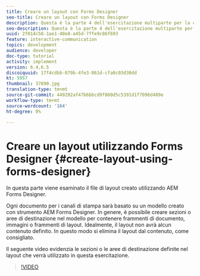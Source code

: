```yaml
---
title: Creare un layout con Forms Designer
seo-title: Creare un layout con Forms Designer
description: Questa è la parte 4 dell'esercitazione multiparte per la creazione del primo documento di comunicazione interattivo per il canale di stampa. In questa parte viene visualizzato il file di layout creato con  AEM Forms Designer.
seo-description: Questa è la parte 4 dell'esercitazione multiparte per la creazione del primo documento di comunicazione interattivo per il canale di stampa. In questa parte viene visualizzato il file di layout creato con  AEM Forms Designer.
uuid: 2f014c58-1ae1-40e8-a45d-7ffe9c86f693
feature: interactive-communication
topics: development
audience: developer
doc-type: tutorial
activity: implement
version: 6.4,6.5
discoiquuid: 17f4cdbb-079b-4fe3-861d-cfa0c03d30dd
kt: 5957
thumbnail: 37890.jpg
translation-type: tm+mt
source-git-commit: 449202af47b6bbcd9f860d5c5391d1f7096d489e
workflow-type: tm+mt
source-wordcount: '164'
ht-degree: 0%

---
```



# Creare un layout utilizzando Forms Designer {#create-layout-using-forms-designer}

In questa parte viene esaminato il file di layout creato utilizzando  AEM Forms Designer.

Ogni documento per i canali di stampa sarà basato su un modello creato con  strumento AEM Forms Designer. In genere, è possibile creare sezioni o aree di destinazione nel modello per contenere frammenti di documento, immagini o frammenti di layout. Idealmente, il layout non avrà alcun contenuto definito. In questo modo si elimina il layout dal contenuto, come consigliato.

Il seguente video evidenzia le sezioni o le aree di destinazione definite nel layout che verrà utilizzato in questa esercitazione.

>[!VIDEO](https://video.tv.adobe.com/v/37890/?quality=9)



